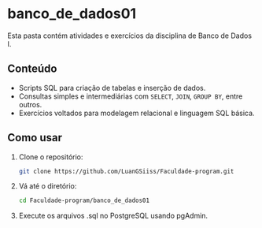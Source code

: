 # banco_de_dados01

Esta pasta contém atividades e exercícios da disciplina de Banco de Dados I.

## Conteúdo

- Scripts SQL para criação de tabelas e inserção de dados.
- Consultas simples e intermediárias com `SELECT`, `JOIN`, `GROUP BY`, entre outros.
- Exercícios voltados para modelagem relacional e linguagem SQL básica.

## Como usar

1. Clone o repositório:

   ```bash
   git clone https://github.com/LuanGSiiss/Faculdade-program.git

2. Vá até o diretório:

    ```bash
   cd Faculdade-program/banco_de_dados01

3. Execute os arquivos .sql no PostgreSQL usando pgAdmin. 